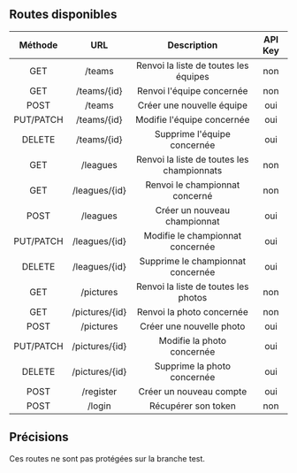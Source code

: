 ## Routes disponibles



| Méthode | URL  | Description | API Key |
| :---: | :---: | :---: | :---: |
| GET | /teams  |  Renvoi la liste de toutes les équipes | non  |
| GET | /teams/{id}  |  Renvoi l'équipe concernée | non  |
| POST | /teams  |  Créer une nouvelle équipe | oui  |
| PUT/PATCH | /teams/{id}  |  Modifie l'équipe concernée | oui  |
| DELETE | /teams/{id}  |  Supprime l'équipe concernée | oui  |
| GET | /leagues  |  Renvoi la liste de toutes les championnats | non  |
| GET | /leagues/{id}  |  Renvoi le championnat concerné | non  |
| POST | /leagues  |  Créer un nouveau championnat | oui  |
| PUT/PATCH | /leagues/{id}  |  Modifie le championnat concernée | oui  |
| DELETE | /leagues/{id}  |  Supprime le championnat concernée | oui  |
| GET | /pictures  |  Renvoi la liste de toutes les photos| non  |
| GET | /pictures/{id}  |  Renvoi la photo concernée| non  |
| POST | /pictures  |  Créer une nouvelle photo | oui  |
| PUT/PATCH | /pictures/{id}  |  Modifie la photo concernée | oui  |
| DELETE | /pictures/{id}  |  Supprime la photo concernée | oui  |
| POST | /register  |  Créer un nouveau compte | oui  |
| POST | /login  |  Récupérer son token | non  |


## Précisions

Ces routes ne sont pas protégées sur la branche test.
